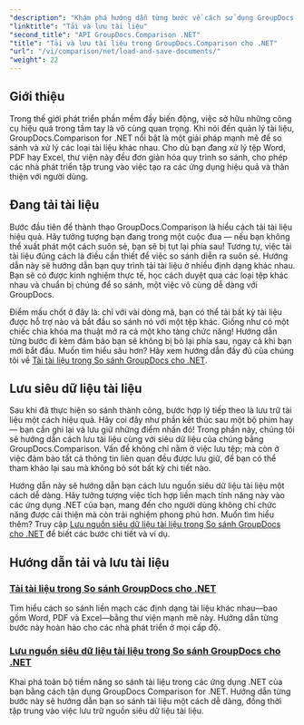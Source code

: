 ```yaml
---
"description": "Khám phá hướng dẫn từng bước về cách sử dụng GroupDocs.Comparison cho .NET để tải và lưu tài liệu hiệu quả. Hoàn hảo cho các nhà phát triển muốn đơn giản hóa việc so sánh tài liệu."
"linktitle": "Tải và lưu tài liệu"
"second_title": "API GroupDocs.Comparison .NET"
"title": "Tải và lưu tài liệu trong GroupDocs.Comparison cho .NET"
"url": "/vi/comparison/net/load-and-save-documents/"
"weight": 22
---
```


## Giới thiệu

Trong thế giới phát triển phần mềm đầy biến động, việc sở hữu những công cụ hiệu quả trong tầm tay là vô cùng quan trọng. Khi nói đến quản lý tài liệu, GroupDocs.Comparison for .NET nổi bật là một giải pháp mạnh mẽ để so sánh và xử lý các loại tài liệu khác nhau. Cho dù bạn đang xử lý tệp Word, PDF hay Excel, thư viện này đều đơn giản hóa quy trình so sánh, cho phép các nhà phát triển tập trung vào việc tạo ra các ứng dụng hiệu quả và thân thiện với người dùng.

## Đang tải tài liệu

Bước đầu tiên để thành thạo GroupDocs.Comparison là hiểu cách tải tài liệu hiệu quả. Hãy tưởng tượng bạn đang trong một cuộc đua — nếu bạn không thể xuất phát một cách suôn sẻ, bạn sẽ bị tụt lại phía sau! Tương tự, việc tải tài liệu đúng cách là điều cần thiết để việc so sánh diễn ra suôn sẻ. Hướng dẫn này sẽ hướng dẫn bạn quy trình tải tài liệu ở nhiều định dạng khác nhau. Bạn sẽ có được kinh nghiệm thực tế, học cách duyệt qua các loại tệp khác nhau và chuẩn bị chúng để so sánh, một việc vô cùng dễ dàng với GroupDocs.

Điểm mấu chốt ở đây là: chỉ với vài dòng mã, bạn có thể tải bất kỳ tài liệu được hỗ trợ nào và bắt đầu so sánh nó với một tệp khác. Giống như có một chiếc chìa khóa ma thuật mở ra cả một kho tàng chức năng! Hướng dẫn từng bước đi kèm đảm bảo bạn sẽ không bị bỏ lại phía sau, ngay cả khi bạn mới bắt đầu. Muốn tìm hiểu sâu hơn? Hãy xem hướng dẫn đầy đủ của chúng tôi về [Tải tài liệu trong So sánh GroupDocs cho .NET](./load-documents/).

## Lưu siêu dữ liệu tài liệu

Sau khi đã thực hiện so sánh thành công, bước hợp lý tiếp theo là lưu trữ tài liệu một cách hiệu quả. Hãy coi đây như phần kết thúc sau một bộ phim hay — bạn cần ghi lại và lưu giữ những điểm nhấn đó! Trong phần này, chúng tôi sẽ hướng dẫn cách lưu tài liệu cùng với siêu dữ liệu của chúng bằng GroupDocs.Comparison. Vấn đề không chỉ nằm ở việc lưu tệp; mà còn ở việc đảm bảo tất cả thông tin liên quan đều được lưu giữ, để bạn có thể tham khảo lại sau mà không bỏ sót bất kỳ chi tiết nào.

Hướng dẫn này sẽ hướng dẫn bạn cách lưu nguồn siêu dữ liệu tài liệu một cách dễ dàng. Hãy tưởng tượng việc tích hợp liền mạch tính năng này vào các ứng dụng .NET của bạn, mang đến cho người dùng không chỉ chức năng được cải thiện mà còn trải nghiệm phong phú hơn. Muốn tìm hiểu thêm? Truy cập [Lưu nguồn siêu dữ liệu tài liệu trong So sánh GroupDocs cho .NET](./save-documents-metadata-source/) để biết các bước chi tiết và ví dụ.

## Hướng dẫn tải và lưu tài liệu
### [Tải tài liệu trong So sánh GroupDocs cho .NET](./load-documents/)
Tìm hiểu cách so sánh liền mạch các định dạng tài liệu khác nhau—bao gồm Word, PDF và Excel—bằng thư viện mạnh mẽ này. Hướng dẫn từng bước này hoàn hảo cho các nhà phát triển ở mọi cấp độ.
### [Lưu nguồn siêu dữ liệu tài liệu trong So sánh GroupDocs cho .NET](./save-documents-metadata-source/)
Khai phá toàn bộ tiềm năng so sánh tài liệu trong các ứng dụng .NET của bạn bằng cách tận dụng GroupDocs Comparison for .NET. Hướng dẫn từng bước này sẽ hướng dẫn bạn so sánh tài liệu một cách dễ dàng, đồng thời tập trung vào việc lưu trữ nguồn siêu dữ liệu tài liệu.